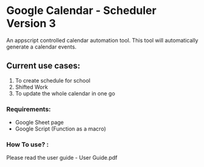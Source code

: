 # Google Calendar - Scheduler Version 3
An appscript controlled calendar automation tool. This tool will automatically generate a calendar events.

## Current use cases:
1. To create schedule for school
2. Shifted Work
3. To update the whole calendar in one go

### Requirements:
- Google Sheet page
- Google Script (Function as a macro)

### How To use? :
Please read the user guide - User Guide.pdf
